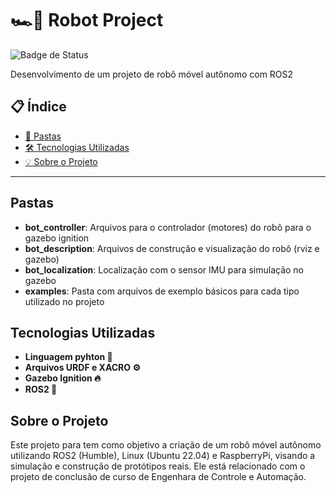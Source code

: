 # 🏎️💨 Robot Project

![Badge de Status](https://img.shields.io/badge/Status-Em%20Desenvolvimento-orange)

Desenvolvimento de um projeto de robô móvel autônomo com ROS2



## 📋 Índice
- [📁 Pastas](#pastas)
- [🛠️ Tecnologias Utilizadas](#tecnologias-utilizadas)
- [💡 Sobre o Projeto](#sobre-o-projeto)

---

## Pastas
- **bot_controller**: Arquivos para o controlador (motores) do robô para o gazebo ignition
- **bot_description**: Arquivos de construção e visualização do robô (rviz e gazebo)
- **bot_localization**: Localização com o sensor IMU para simulação no gazebo
- **examples**: Pasta com arquivos de exemplo básicos para cada tipo utilizado no projeto

## Tecnologias Utilizadas
- **Linguagem pyhton 🐍**
- **Arquivos URDF e XACRO ⚙️**
- **Gazebo Ignition 🔥**
- **ROS2 🤖**

## Sobre o Projeto

Este projeto para tem como objetivo a criação de um robô móvel autônomo utilizando ROS2 (Humble), Linux (Ubuntu 22.04) e RaspberryPi, visando a simulação e construção de protótipos reais. Ele está relacionado com o projeto de conclusão de curso de Engenhara de Controle e Automação.
